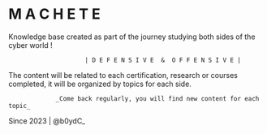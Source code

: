 # M A C H E T E

Knowledge base created as part of the journey studying both sides of the cyber world !

                         | D E F E N S I V E  &  O F F E N S I V E | 

The content will be related to each certification, research or courses completed, it will be organized by topics for each side.

                 _Come back regularly, you will find new content for each topic_

Since 2023 | @b0ydC_
